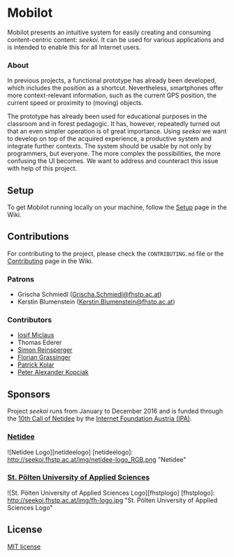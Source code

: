# Mobilot

Mobilot presents an intuitive system for easily creating and consuming content-centric content: _seekoi_. It can be used for various applications and is intended to enable this for all Internet users.

### About

In previous projects, a functional prototype has already been developed, which includes the position as a shortcut. Nevertheless, smartphones offer more context-relevant information, such as the current GPS position, the current speed or proximity to (moving) objects.

The prototype has already been used for educational purposes in the classroom and in forest pedagogic. It has, however, repeatedly turned out that an even simpler operation is of great importance. Using _seekoi_ we want to develop on top of the acquired experience, a productive system and integrate further contexts. The system should be usable by not only by programmers, but everyone. The more complex the possibilities, the more confusing the UI becomes. We want to address and counteract this issue with help of this project.

## Setup

To get Mobilot running locally on your machine, follow the [Setup](https://github.com/fhstp-mfg/mobilot/wiki/Setup) page in the Wiki.


## Contributions

For contributing to the project, please check the ```CONTRIBUTING.md``` file or the [Contributing](https://github.com/fhstp-mfg/mobilot/wiki/Contributing) page in the Wiki.

### Patrons
- Grischa Schmiedl (<Grischa.Schmiedl@fhstp.ac.at>)
- Kerstin Blumenstein (<Kerstin.Blumenstein@fhstp.ac.at>)

### Contributors
- [Iosif Miclaus](https://github.com/miclaus)
- Thomas Ederer
- [Simon Reinsperger](https://github.com/abisz)
- [Florian Grassinger](https://github.com/doomsayer2)
- [Patrick Kolar](https://github.com/DrFritzi)
- [Peter Alexander Kopciak](https://github.com/rikkuporta)

## Sponsors

Project _seekoi_ runs from January to December 2016 and is funded through the [10th Call of Netidee](https://www.netidee.at/die-netidee-2015/) by the [Internet Foundation Austria (IPA)](https://www.netidee.at/die-internet-foundation-austria-ipa/).

### [Netidee](www.netidee.at)
![Netidee Logo][netideelogo]
[netideelogo]: http://seekoi.fhstp.ac.at/img/netidee-logo_RGB.png "Netidee"

### [St. Pölten University of Applied Sciences](www.fhstp.ac.at)
![St. Pölten University of Applied Sciences Logo][fhstplogo]
[fhstplogo]: http://seekoi.fhstp.ac.at/img/fh-logo.jpg "St. Pölten University of Applied Sciences Logo"

## License

[MIT license](http://opensource.org/licenses/MIT)
